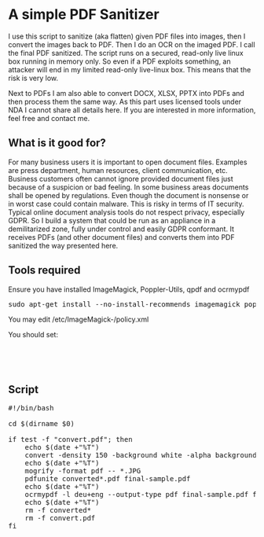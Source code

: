 # A simple PDF Sanitizer

I use this script to sanitize (aka flatten) given PDF files into images, then I convert the images back to PDF. Then I do an OCR on the imaged PDF. I call the final PDF sanitized. The script runs on a secured, read-only live linux box running in memory only. So even if a PDF exploits something, an attacker will end in my limited read-only live-linux box. This means that the risk is very low.

Next to PDFs I am also able to convert DOCX, XLSX, PPTX into PDFs and then process them the same way. As this part uses licensed tools under NDA I cannot share all details here. If you are interested in more information, feel free and contact me.

## What is it good for?

For many business users it is important to open document files. Examples are press department, human resources, client communication, etc. Business customers often cannot ignore provided document files just because of a suspicion or bad feeling. In some business areas documents shall be opened by regulations. Even though the document is nonsense or in worst case could contain malware. This is risky in terms of IT security. Typical online document analysis tools do not respect privacy, especially GDPR. So I build a system that could be run as an appliance in a demilitarized zone, fully under control and easily GDPR conformant. It receives PDFs (and other document files) and converts them into PDF sanitized the way presented here.

## Tools required

Ensure you have installed ImageMagick, Poppler-Utils, qpdf and ocrmypdf

<pre>
sudo apt-get install --no-install-recommends imagemagick poppler-utils qpdf ocrmypdf tesseract-ocr-deu tesseract-ocr-eng
</pre>

You may edit /etc/ImageMagick-<INSTALLED-VERSION>/policy.xml 

You should set:

<pre>
<policy domain="resource" name="memory" value="512MiB"/>
<policy domain="resource" name="disk" value="4GiB"/>
<policy domain="coder" rights="read|write" pattern="PDF"/>
</pre>
	
## Script

<pre>
#!/bin/bash

cd $(dirname $0)

if test -f "convert.pdf"; then
	echo $(date +"%T")
	convert -density 150 -background white -alpha background -alpha off -strip "convert.pdf" -quality 50 "converted-%05d.JPG"
	echo $(date +"%T")
	mogrify -format pdf -- *.JPG
	pdfunite converted*.pdf final-sample.pdf
	echo $(date +"%T")
	ocrmypdf -l deu+eng --output-type pdf final-sample.pdf final-ocr-sample.pdf
	echo $(date +"%T")
	rm -f converted*
	rm -f convert.pdf
fi
</pre>

